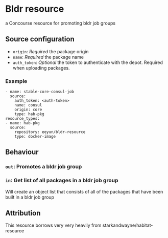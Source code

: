 # Bldr resource

a Concourse resource for promoting bldr job groups

## Source configuration

* `origin`: _Required_ the package origin
* `name`: _Required_ the package name
* `auth_token`: _Optional_ the token to authenticate with the depot. Required when uploading packages.

### Example

```
- name: stable-core-consul-job
  source:
    auth_token: <auth-token>
    name: consul
    origin: core
    type: hab-pkg
resource_types:
- name: hab-pkg
  source:
    repository: eeyun/bldr-resource
    type: docker-image
```

## Behaviour

### `out`: Promotes a bldr job group

### `in`: Get list of all packages in a bldr job group
Will create an object list that consists of all of the packages that have been built in a bldr job group

## Attribution
This resource borrows very very heavily from starkandwayne/habitat-resource
